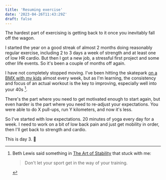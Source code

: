 ```yaml
---
title: 'Resuming exercise'
date: '2023-04-26T11:43:29Z'
draft: false
---
```


The hardest part of exercising is getting back to it once you inevitably fall off
the wagon. 

I started the year on a good streak of almost 2 months doing
reasonably regular exercise, including 2 to 3 days a week of strength and
at least one of low HR cardio. But then I got a new job, a stressful first
project and some other life events. So it's been a couple of months off again.

I have not completely stopped moving. I've been hitting the skatepark [on
a BMX with my kids](https://www.instagram.com/p/CrftUXQIhgZ/) almost every week, but as I'm learning, the consistency
and focus of an actual workout is the key to improving, especially well into your 40s [^1].

There's the part where you need to get motivated enough to start again, but even
harder is the part where you need to re-adjust your expectations. You
were able to do X pull-ups, run Y kilometers, and now it's less. 

So I've started with low expectations. 20 minutes of yoga every day for a week.
I need to work on a bit of low back pain and just get mobility in order, then
I'll get back to strength and cardio.  

This is day 3. 🤞

[^1]: Beth Lewis said something in [The Art of Stability](https://www.youtube.com/watch?v=t48iqNwS6PY) that stuck with me: 
    > Don't let your sport get in the way of your training. 


